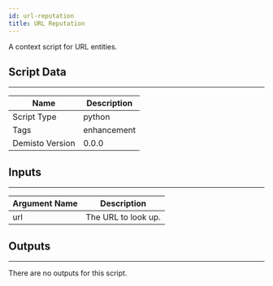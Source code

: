 ```yaml
---
id: url-reputation
title: URL Reputation
---
```


A context script for URL entities.

## Script Data
---

| **Name** | **Description** |
| --- | --- |
| Script Type | python |
| Tags | enhancement |
| Demisto Version | 0.0.0 |

## Inputs
---

| **Argument Name** | **Description** |
| --- | --- |
| url | The URL to look up. |

## Outputs
---
There are no outputs for this script.
